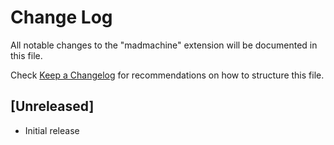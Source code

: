 # Change Log

All notable changes to the "madmachine" extension will be documented in this file.

Check [Keep a Changelog](http://keepachangelog.com/) for recommendations on how to structure this file.

## [Unreleased]

- Initial release